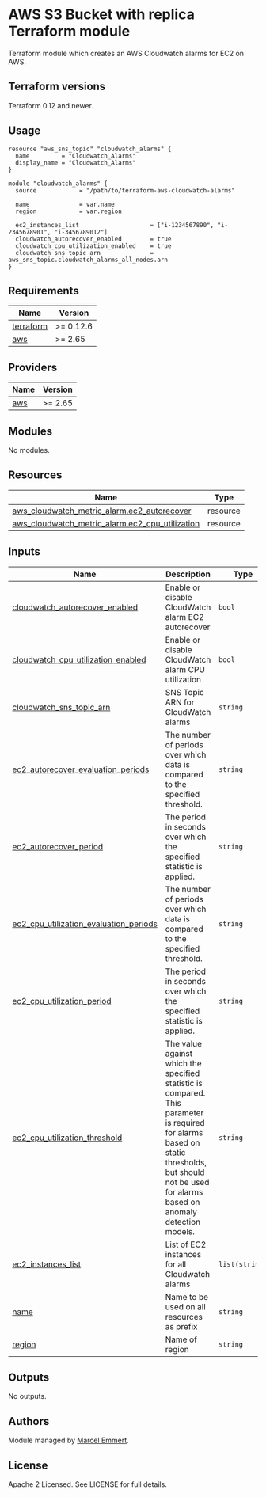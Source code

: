 # AWS S3 Bucket with replica Terraform module

Terraform module which creates an AWS Cloudwatch alarms for EC2 on AWS.

## Terraform versions

Terraform 0.12 and newer. 

## Usage

```hcl
resource "aws_sns_topic" "cloudwatch_alarms" {
  name         = "Cloudwatch_Alarms"
  display_name = "Cloudwatch_Alarms"
}

module "cloudwatch_alarms" {
  source            = "/path/to/terraform-aws-cloudwatch-alarms"

  name              = var.name
  region            = var.region

  ec2_instances_list                    = ["i-1234567890", "i-2345678901", "i-3456789012"]
  cloudwatch_autorecover_enabled        = true
  cloudwatch_cpu_utilization_enabled    = true
  cloudwatch_sns_topic_arn              = aws_sns_topic.cloudwatch_alarms_all_nodes.arn
}
```

## Requirements

| Name | Version |
|------|---------|
| <a name="requirement_terraform"></a> [terraform](#requirement\_terraform) | >= 0.12.6 |
| <a name="requirement_aws"></a> [aws](#requirement\_aws) | >= 2.65 |

## Providers

| Name | Version |
|------|---------|
| <a name="provider_aws"></a> [aws](#provider\_aws) | >= 2.65 |

## Modules

No modules.

## Resources

| Name | Type |
|------|------|
| [aws_cloudwatch_metric_alarm.ec2_autorecover](https://registry.terraform.io/providers/hashicorp/aws/latest/docs/resources/cloudwatch_metric_alarm) | resource |     
| [aws_cloudwatch_metric_alarm.ec2_cpu_utilization](https://registry.terraform.io/providers/hashicorp/aws/latest/docs/resources/cloudwatch_metric_alarm) | resource | 

## Inputs

| Name | Description | Type | Default | Required |
|------|-------------|------|---------|:--------:|
| <a name="input_cloudwatch_autorecover_enabled"></a> [cloudwatch\_autorecover\_enabled](#input\_cloudwatch\_autorecover\_enabled) | Enable or disable CloudWatch alarm EC2 autorecover | `bool` | `true` | no |
| <a name="input_cloudwatch_cpu_utilization_enabled"></a> [cloudwatch\_cpu\_utilization\_enabled](#input\_cloudwatch\_cpu\_utilization\_enabled) | Enable or disable CloudWatch alarm CPU utilization | `bool` | `false` | no |
| <a name="input_cloudwatch_sns_topic_arn"></a> [cloudwatch\_sns\_topic\_arn](#input\_cloudwatch\_sns\_topic\_arn) | SNS Topic ARN for CloudWatch alarms | `string` | `null` | no |
| <a name="input_ec2_autorecover_evaluation_periods"></a> [ec2\_autorecover\_evaluation\_periods](#input\_ec2\_autorecover\_evaluation\_periods) | The number of periods over which data is compared to the specified threshold. | `string` | `"2"` | no |
| <a name="input_ec2_autorecover_period"></a> [ec2\_autorecover\_period](#input\_ec2\_autorecover\_period) | The period in seconds over which the specified statistic is applied. | `string` | `"60"` | no |
| <a name="input_ec2_cpu_utilization_evaluation_periods"></a> [ec2\_cpu\_utilization\_evaluation\_periods](#input\_ec2\_cpu\_utilization\_evaluation\_periods) | The number of periods over which data is compared to the specified threshold. | `string` | `"2"` | no |
| <a name="input_ec2_cpu_utilization_period"></a> [ec2\_cpu\_utilization\_period](#input\_ec2\_cpu\_utilization\_period) | The period in seconds over which the specified statistic is applied. | `string` | `"120"` | no |
| <a name="input_ec2_cpu_utilization_threshold"></a> [ec2\_cpu\_utilization\_threshold](#input\_ec2\_cpu\_utilization\_threshold) | The value against which the specified statistic is compared. This parameter is required for alarms based on static thresholds, but should not be used for alarms based on anomaly detection models. | `string` | `"80"` | no |
| <a name="input_ec2_instances_list"></a> [ec2\_instances\_list](#input\_ec2\_instances\_list) | List of EC2 instances for all Cloudwatch alarms | `list(string)` | `null` | no |
| <a name="input_name"></a> [name](#input\_name) | Name to be used on all resources as prefix | `string` | n/a | yes |
| <a name="input_region"></a> [region](#input\_region) | Name of region | `string` | n/a | yes |

## Outputs

No outputs.

## Authors

Module managed by [Marcel Emmert](https://github.com/echomike80).

## License

Apache 2 Licensed. See LICENSE for full details.
